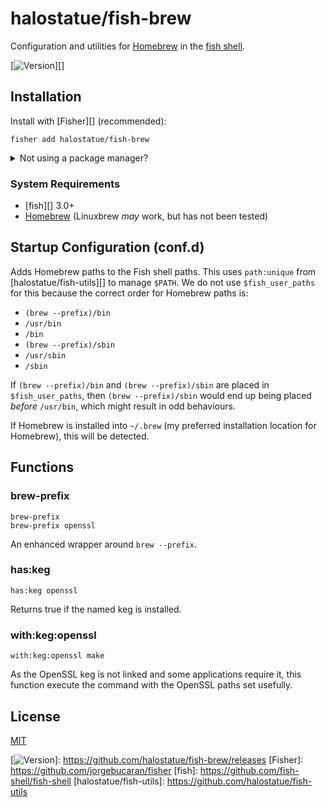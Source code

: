 # halostatue/fish-brew

Configuration and utilities for [Homebrew][] in the [fish shell][].

[![Version][]][]

## Installation

Install with [Fisher][] (recommended):

```fish
fisher add halostatue/fish-brew
```

<details>
<summary>Not using a package manager?</summary>

---

Copy `functions/*.fish` and `conf.d/*.fish` to your fish configuration
directory preserving the directory structure.
</details>

### System Requirements

- [fish][] 3.0+
- [Homebrew][] (Linuxbrew _may_ work, but has not been tested)

## Startup Configuration (conf.d)

Adds Homebrew paths to the Fish shell paths. This uses `path:unique` from
[halostatue/fish-utils][] to manage `$PATH`. We do not use `$fish_user_paths`
for this because the correct order for Homebrew paths is:

- `(brew --prefix)/bin`
- `/usr/bin`
- `/bin`
- `(brew --prefix)/sbin`
- `/usr/sbin`
- `/sbin`

If `(brew --prefix)/bin` and `(brew --prefix)/sbin` are placed in
`$fish_user_paths`, then `(brew --prefix)/sbin` would end up being placed
_before_ `/usr/bin`, which might result in odd behaviours.

If Homebrew is installed into `~/.brew` (my preferred installation location
for Homebrew), this will be detected.

## Functions

### brew-prefix

```fish
brew-prefix
brew-prefix openssl
```

An enhanced wrapper around `brew --prefix`.

### has:keg

```fish
has:keg openssl
```

Returns true if the named keg is installed.

### with:keg:openssl

```fish
with:keg:openssl make
```

As the OpenSSL keg is not linked and some applications require it, this
function execute the command with the OpenSSL paths set usefully.

## License

[MIT](LICENCE.md)

[Homebrew]: https://brew.sh
[fish shell]: https://fishshell.com "friendly interactive shell"
[Version]: https://img.shields.io/github/tag/halostatue/fish-brew.svg?label=Version
[![Version][]]: https://github.com/halostatue/fish-brew/releases
[Fisher]: https://github.com/jorgebucaran/fisher
[fish]: https://github.com/fish-shell/fish-shell
[halostatue/fish-utils]: https://github.com/halostatue/fish-utils
